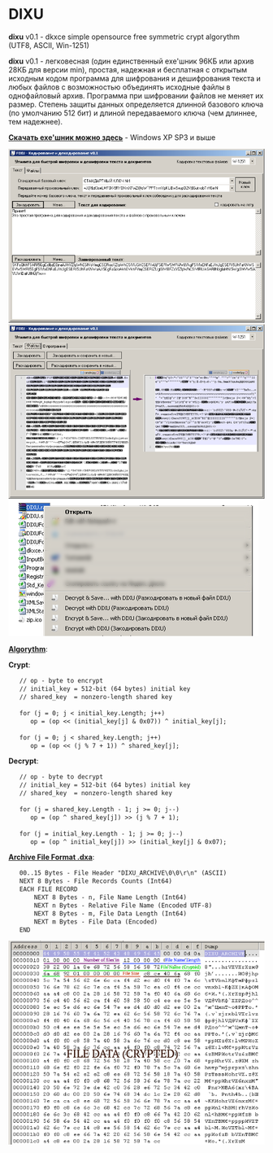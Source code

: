 # DIXU

**dixu** v0.1 - dkxce simple opensource free symmetric crypt algorythm (UTF8, ASCII, Win-1251)

**dixu** v0.1 - легковесная (один единственный exe'шник 96КБ или архив 28КБ для версии min), простая, надежная и бесплатная с открытым исходным кодом программа для шифрования и дешифрования текста и любых файлов с возможностью объединять исходные файлы в однофайловый архив. Программа при шифровании файлов не меняет их размер. Степень защиты данных определяется длинной базового ключа (по умолчанию 512 бит) и длиной передаваемого ключа (чем длиннее, тем надежнее).

**[Скачать exe'шник можно здесь](https://github.com/dkxce/DIXU/releases/tag/dixuv0.1)** - Windows XP SP3 и выше

<img src="window.png"/>    
<img src="wcoded.png"/>    
<img src="shellpopup.png"/>    


**[Algorythm](dkxce.Crypt.DIXU.cs)**:
 
   **Crypt**:  
   
       // op - byte to encrypt
       // initial_key = 512-bit (64 bytes) initial key
       // shared_key  = nonzero-length shared key
       
       for (j = 0; j < initial_key.Length; j++)
          op = (op << (initial_key[j] & 0x07)) ^ initial_key[j];
          
       for (j = 0; j < shared_key.Length; j++)
          op = (op << (j % 7 + 1)) ^ shared_key[j];
          
   **Decrypt**:    
   
       // op - byte to decrypt
       // initial_key = 512-bit (64 bytes) initial key
       // shared_key  = nonzero-length shared key
       
       for (j = shared_key.Length - 1; j >= 0; j--)
          op = (op ^ shared_key[j]) >> (j % 7 + 1);
          
       for (j = initial_key.Length - 1; j >= 0; j--)
          op = (op ^ initial_key[j]) >> (initial_key[j] & 0x07);
   
**[Archive File Format .dxa](https://github.com/dkxce/DIXU/blob/main/DIXUForm.cs#L576)**:    

       00..15 Bytes - File Header "DIXU_ARCHIVE\0\0\r\n" (ASCII)
       NEXT 8 Bytes - File Records Counts (Int64)
       EACH FILE RECORD
           NEXT 8 Bytes - n, File Name Length (Int64)
           NEXT n Bytes - Relative File Name (Encoded UTF-8)
           NEXT 8 Bytes - m, File Data Length (Int64)
           NEXT m Bytes - File Data (Encoded)
       END

<img src="archive.png"/>

